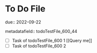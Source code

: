 # To Do File

due:: 2022-09-22

metadatafield:: todoTestFile_600\_44

- [ ] Task of todoTestFile_600 1 [[Query me]]
- [ ] Task of todoTestFile_600 2
